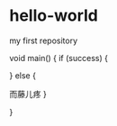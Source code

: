 # hello-world
my first repository

void main()
{
  if (success)
  {
  
  }
  else
  {
  
  而藤儿疼
  }

}

